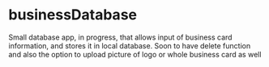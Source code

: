 # businessDatabase
Small database app, in progress, that allows input of business card information, and stores it in local database.
Soon to have delete function and also the option to upload picture of logo or whole business card as well
